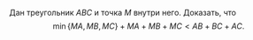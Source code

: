 Дан треугольник $ABC$ и точка $M$ внутри него. Доказать, что 
$$
\min\{MA, MB, MC\}+MA+MB+MC < AB+BC+AC.
$$